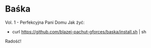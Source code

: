 # Baśka
Vol. 1 - Perfekcyjna Pani Domu
Jak żyć:

* curl https://github.com/blazej-pachut-gforces/baska/install.sh | sh

Radość!
